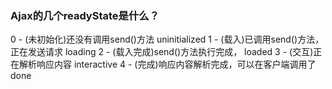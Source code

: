 ### Ajax的几个readyState是什么？

0 - (未初始化)还没有调用send()方法 uninitialized
1 - (载入)已调用send()方法，正在发送请求   loading
2 - (载入完成)send()方法执行完成，  loaded
3 - (交互)正在解析响应内容   interactive
4 - (完成)响应内容解析完成，可以在客户端调用了  done